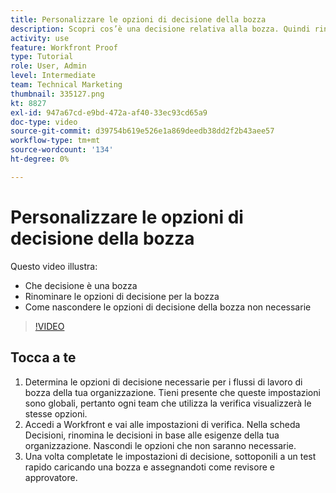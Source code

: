 ```yaml
---
title: Personalizzare le opzioni di decisione della bozza
description: Scopri cos’è una decisione relativa alla bozza. Quindi rinomina le opzioni di decisione della bozza e nascondi le opzioni non necessarie nelle impostazioni del sistema di bozza.
activity: use
feature: Workfront Proof
type: Tutorial
role: User, Admin
level: Intermediate
team: Technical Marketing
thumbnail: 335127.png
kt: 8827
exl-id: 947a67cd-e9bd-472a-af40-33ec93cd65a9
doc-type: video
source-git-commit: d39754b619e526e1a869deedb38dd2f2b43aee57
workflow-type: tm+mt
source-wordcount: '134'
ht-degree: 0%

---
```


# Personalizzare le opzioni di decisione della bozza

Questo video illustra:

* Che decisione è una bozza
* Rinominare le opzioni di decisione per la bozza
* Come nascondere le opzioni di decisione della bozza non necessarie

>[!VIDEO](https://video.tv.adobe.com/v/335127/?quality=12)

## Tocca a te

1. Determina le opzioni di decisione necessarie per i flussi di lavoro di bozza della tua organizzazione. Tieni presente che queste impostazioni sono globali, pertanto ogni team che utilizza la verifica visualizzerà le stesse opzioni.
1. Accedi a Workfront e vai alle impostazioni di verifica. Nella scheda Decisioni, rinomina le decisioni in base alle esigenze della tua organizzazione. Nascondi le opzioni che non saranno necessarie.
1. Una volta completate le impostazioni di decisione, sottoponili a un test rapido caricando una bozza e assegnandoti come revisore e approvatore.


<!--
Lean More URLs
-->
